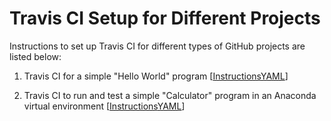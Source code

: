 # Travis CI Setup for Different Projects

Instructions to set up Travis CI for different types of GitHub projects are listed below:

1. Travis CI for a simple "Hello World" program [[Instructions](https://github.com/sourabbapusridhar/devops-setup/blob/master/instructions/hello_world.md)[YAML](https://github.com/sourabbapusridhar/devops-setup/blob/master/yaml/hello_world.travis.yml)]

2. Travis CI to run and test a simple "Calculator" program in an Anaconda virtual environment [[Instructions](https://github.com/sourabbapusridhar/devops-setup/blob/master/instructions/conda_environment.md)[YAML](https://github.com/sourabbapusridhar/devops-setup/blob/master/yaml/conda_environment.travis.yml)]

